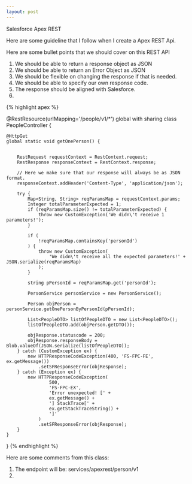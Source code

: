 ```yaml
---
layout: post
---
```


Salesforce Apex REST

Here are some guideline that I follow when I create a Apex REST Api.


Here are some bullet points that we should cover on this REST API

1. We should be able to return a response object as JSON
2. We should be able to return an Error Object as JSON
3. We should be flexible on changing the response if that is needed.
4. We should be able to specify our own response code.
5. The response should be aligned with Salesforce.
6. 


{% highlight apex %}

@RestResource(urlMapping='/people/v1/*')
global with sharing class PeopleController {

    @HttpGet
    global static void getOnePerson() {


        RestRequest requestContext = RestContext.request;
        RestResponse responseContext = RestContext.response;
        
        // Here we make sure that our response will always be as JSON format.
        responseContext.addHeader('Content-Type', 'application/json');

        try {
            Map<String, String> reqParamsMap = requestContext.params;
            Integer totalParameterExpected = 1;
            if (reqParamsMap.size() != totalParameterExpected) {
                throw new CustomException('We didn\'t receive 1 parameters!');
            }

            if (
                !reqParamsMap.containsKey('personId')
            ) {
                throw new CustomException(
                    'We didn\'t receive all the expected parameters!' + JSON.serialize(reqParamsMap)
                );
            }

            string pPersonId = reqParamsMap.get('personId');

            PersonService personService = new PersonService();
            
            Person objPerson = personService.getOnePersonByPersonId(pPersonId);
            
            List<PeopleDTO> listOfPeopleDTO = new List<PeopleDTO>();
            listOfPeopleDTO.add(objPerson.getDTO());
            
            objResponse.statuscode = 200;
            objResponse.responseBody = Blob.valueOf(JSON.serialize(listOfPeopleDTO));
        } catch (CustomException ex) {
            new HTTPResponseCodeException(400, 'FS-FPC-FE', ex.getMessage())
                .setSFResponseError(objResponse);
        } catch (Exception ex) {
            new HTTPResponseCodeException(
                    500,
                    'FS-FPC-EX',
                    'Error unexpected! [' +
                    ex.getMessage() +
                    '] StackTrace[' +
                    ex.getStackTraceString() +
                    ']'
                )
                .setSFResponseError(objResponse);
        }
    }

}
{% endhighlight %}


Here are some comments from this class:

1. The endpoint will be: services/apexrest/person/v1
2. 



